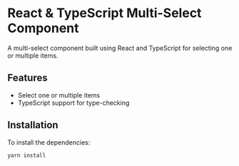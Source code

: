 # React & TypeScript Multi-Select Component

A multi-select component built using React and TypeScript for selecting one or multiple items.

## Features
- Select one or multiple items
- TypeScript support for type-checking

## Installation

To install the dependencies:

```bash
yarn install
```
